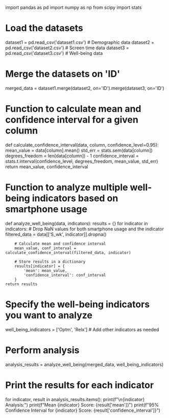import pandas as pd
import numpy as np
from scipy import stats

# Load the datasets
dataset1 = pd.read_csv('dataset1.csv')  # Demographic data
dataset2 = pd.read_csv('dataset2.csv')  # Screen time data
dataset3 = pd.read_csv('dataset3.csv')  # Well-being data

# Merge the datasets on 'ID'
merged_data = dataset1.merge(dataset2, on='ID').merge(dataset3, on='ID')

# Function to calculate mean and confidence interval for a given column
def calculate_confidence_interval(data, column, confidence_level=0.95):
    mean_value = data[column].mean()
    std_err = stats.sem(data[column])
    degrees_freedom = len(data[column]) - 1
    confidence_interval = stats.t.interval(confidence_level, degrees_freedom, mean_value, std_err)
    return mean_value, confidence_interval

# Function to analyze multiple well-being indicators based on smartphone usage
def analyze_well_being(data, indicators):
    results = {}
    for indicator in indicators:
        # Drop NaN values for both smartphone usage and the indicator
        filtered_data = data[['S_wk', indicator]].dropna()
        
        # Calculate mean and confidence interval
        mean_value, conf_interval = calculate_confidence_interval(filtered_data, indicator)
        
        # Store results in a dictionary
        results[indicator] = {
            'mean': mean_value,
            'confidence_interval': conf_interval
        }
    return results

# Specify the well-being indicators you want to analyze
well_being_indicators = ['Optm', 'Relx']  # Add other indicators as needed

# Perform analysis
analysis_results = analyze_well_being(merged_data, well_being_indicators)

# Print the results for each indicator
for indicator, result in analysis_results.items():
    print(f"\n{indicator} Analysis:")
    print(f"Mean {indicator} Score: {result['mean']}")
    print(f"95% Confidence Interval for {indicator} Score: {result['confidence_interval']}")
